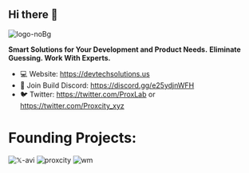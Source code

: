 ## Hi there 👋
![logo-noBg](https://user-images.githubusercontent.com/108033858/229975448-d2c11978-57f3-42b9-8db6-6235b94d080c.png)


**Smart Solutions for Your Development and Product Needs.**
**Eliminate Guessing. Work With Experts.**

- 💻 Website: https://devtechsolutions.us
- 💬 Join Build Discord: https://discord.gg/e25ydjnWFH
- 🐦 Twitter: https://twitter.com/ProxLab or https://twitter.com/Proxcity_xyz

# **Founding Projects:**
![𝕏-avi](https://github.com/DevTech-Solutions/.github/assets/18154643/a45003b4-1a76-42b2-b4fe-a24c642d880a)
![proxcity](https://user-images.githubusercontent.com/108033858/229977101-18695bb2-5d8d-4878-93f3-e7ed23646076.png)
![wm](https://user-images.githubusercontent.com/108033858/229977121-434ed7c6-0a5a-4385-b65f-d790bad552ce.png)
